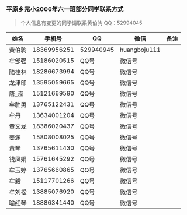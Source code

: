 ### 平原乡完小2006年六一班部分同学联系方式

>个人信息有变更的同学请联系黄伯驹
> QQ：52994045



姓名  | 手机号 | QQ | 微信 | 备注
----- | ---- | -- | --- | -----
黄伯驹 | 18369956251 | 529940945 | huangboju111 |
牟邹强 | 15186020515 | QQ号 | 微信号 |
陆桂林 | 18286673994 | QQ号 | 微信号 |
龙津印 | 13595059665 | QQ号 | 微信号 |
唐_滢  | 15121669590 | QQ号 | 微信号 |
牟胜勇 | 13765122431 | QQ号 | 微信号 |
牟丹   | 13634001204 | QQ号 | 微信号 |
黄文龙 | 18386020437 | QQ号 | 微信号 |
姜渊  |  15808008025 | QQ号 | 微信号 |
黄琴  |  13765611430 | QQ号 | 微信号 |
钱凤娟 | 15761645292 | QQ号 | 微信号 |
牟玉婷 | 13765660865 | QQ号 | 微信号 |
牟毅  | 15117701266 | QQ号 | 微信号 |
牟刘松  | 13885076920 | QQ号 | 微信号 |
喻红琴  | 18886341440 | QQ号 | 微信号 |
